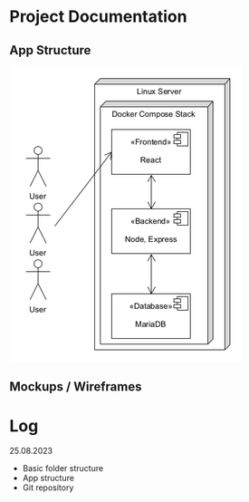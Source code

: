 # Project Documentation
## App Structure
![app structure](app_structure.png)

## Mockups / Wireframes

# Log
25.08.2023
- Basic folder structure
- App structure
- Git repository